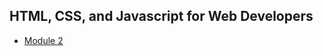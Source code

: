 ## HTML, CSS, and Javascript for Web Developers

- [Module 2](html-css-javascript-for-web-developers/module-2/)
